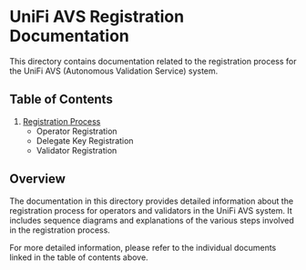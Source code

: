 # UniFi AVS Registration Documentation

This directory contains documentation related to the registration process for the UniFi AVS (Autonomous Validation Service) system.

## Table of Contents

1. [Registration Process](registration.md)
   - Operator Registration
   - Delegate Key Registration
   - Validator Registration

## Overview

The documentation in this directory provides detailed information about the registration process for operators and validators in the UniFi AVS system. It includes sequence diagrams and explanations of the various steps involved in the registration process.

For more detailed information, please refer to the individual documents linked in the table of contents above.

